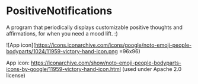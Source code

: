 # PositiveNotifications
A program that periodically displays customizable positive thoughts and affirmations, for when you need a mood lift. :)

![App icon](https://icons.iconarchive.com/icons/google/noto-emoji-people-bodyparts/1024/11959-victory-hand-icon.png =96x96)

App icon: https://iconarchive.com/show/noto-emoji-people-bodyparts-icons-by-google/11959-victory-hand-icon.html (used under Apache 2.0 license)